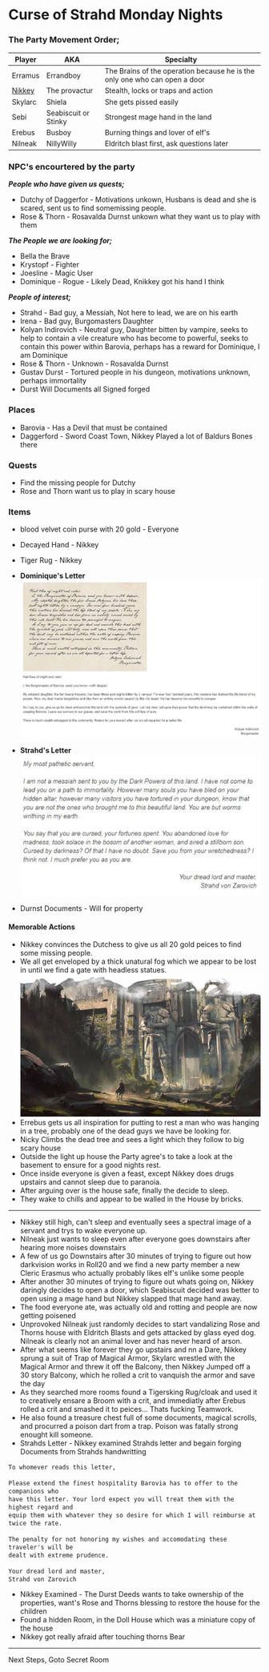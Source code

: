 # Curse of Strahd Monday Nights

### The Party Movement Order;

|Player  |AKA           |Specialty                                                                   |
|---     |---           |---                                                                         |
|Erramus | Errandboy    | The Brains of the operation because he is the only one who can open a door |
|[Nikkey](Character.md)  | The provactur      | Stealth, locks or traps and action                   |   
|Skylarc | Shiela       | She gets pissed easily                                                     |
|Sebi    | Seabiscuit or Stinky | Strongest mage hand in the land                                    |
|Erebus  | Busboy       | Burning things and lover of elf's                                          |
|Nilneak | NillyWilly   | Eldritch blast first, ask questions later                                  | 

### NPC's encourtered by the party
___People who have given us quests;___ 
- Dutchy of Daggerfor - Motivations unkown, Husbans is dead and she is scared, sent us 
to find somemissing people.
- Rose & Thorn - Rosavalda Durnst unkown what they want us to play with them

___The People we are looking for;___ 
- Bella the Brave
- Krystopf - Fighter
- Joesline - Magic User 
- Dominique - Rogue - Likely Dead, Knikkey got his hand I think

___People of interest;___
- Strahd            - Bad guy, a Messiah, Not here to lead, we are on his earth
- Irena             - Bad guy,  Burgomasters Daughter
- Kolyan Indirovich - Neutral guy, Daughter bitten by vampire, seeks to help to contain a vile 
creature who has become to powerful, seeks to contain this power within Barovia, perhaps has a 
reward for Dominique, I am Dominique 
- Rose & Thorn      - Unknown - Rosavalda Durnst
- Gustav Durst      - Tortured people in his dungeon, motivations unknown, perhaps immortality
-  Durst Will Documents all Signed forged

### Places
- Barovia - Has a Devil that must be contained 
- Daggerford - Sword Coast Town, Nikkey Played a lot of Baldurs Bones there

### Quests 
- Find the missing people for Dutchy
- Rose and Thorn want us to play in scary house

### Items 
- blood velvet coin purse with 20 gold - Everyone
- Decayed Hand - Nikkey
- Tiger Rug - Nikkey
- __Dominique's Letter__
![link](images/BurgoMasterLetter.jpg)
- __Strahd's Letter__  
![StrahdLetter](images/StrahdLetter.jpg)

- Durnst Documents - Will for property

#### Memorable Actions
- Nikkey convinces the Dutchess to give us all 20 gold peices to find some missing people.
- We all get enveloped by a thick unatural fog which we appear to be lost in until we find a 
gate with headless statues.
![Gate](images/GatesofBarovia.jpg)
- Errebus gets us all inspiration for putting to rest a man who was hanging in a tree, probably 
one of the dead guys we have be looking for.
- Nicky Climbs the dead tree and sees a light  which they follow to big scary house
- Outside the light up house the Party agree's to take a look at the basement to ensure for a good 
nights rest.
- Once inside everyone is given a feast, except Nikkey does drugs upstairs and cannot sleep due to 
paranoia.
- After arguing over is the house safe, finally the decide to sleep.
- They wake to chills and appear to be walled in the House by bricks.

--------------------------------------------------------------------------------------
- Nikkey still high, can't sleep and eventually sees a spectral image of a servant and trys to wake 
everyone up. 
- Nilneak just wants to sleep even after everyone goes downstairs after hearing more noises downstairs
- A few of us go Downstairs after 30 minutes of trying to figure out how darkvision works in Roll20 
and we find a new party member a new Cleric Erasmus who actually probably likes elf's unlike some people
- After another 30 minutes  of trying to figure out whats going on, Nikkey daringly decides to open a door, 
which Seabiscuit decided was better to open using a mage hand but Nikkey slapped that mage hand away.
- The food everyone ate, was actually old and rotting and people are now getting poisened
- Unprovoked Nilneak just randomly decides to start vandalizing Rose and Thorns house with Eldritch Blasts
and gets attacked by glass eyed dog. Nilneak is clearly not an animal lover and has never heard of arson.
- After what seems like forever they go upstairs and nn a Dare, Nikkey sprung a suit of Trap of Magical Armor, 
Skylarc wrestled with the Magical Armor and threw it off the Balcony, then Nikkey Jumped off a 30 story 
Balcony, which he rolled a crit to vanquish the armor and save the day 
- As they searched more rooms found a Tigersking Rug/cloak and used it to creatively ensare a Broom with a crit, and immediatly 
after Erebus rolled a crit and smashed it to peices... Thats fucking Teamwork.
- He also found a treasure chest full of some documents, magical scrolls, and procurred a poison dart from
a trap. Poison was fatally strong enought kill someone.
- Strahds Letter - Nikkey examined Strahds letter and begain forging Documents from Strahds handwritting 
```
To whomever reads this letter, 

Please extend the finest hospitality Barovia has to offer to the companions who 
have this letter. Your lord expect you will treat them with the highest regard and 
equip them with whatever they so desire for which I will reimburse at twice the rate.

The penalty for not honoring my wishes and accomodating these traveler's will be 
dealt with extreme prudence.

Your dread lord and master,
Strahd von Zarovich
```
- Nikkey Examined - The Durst Deeds wants to take ownership of the properties, want's Rose and Thorns 
blessing to restore the house for the children
- Found a hidden Room, in the Doll House which was a miniature copy of the house
- Nikkey got really afraid after touching thorns Bear
__________________________________________________________

Next Steps, Goto Secret Room 


 
